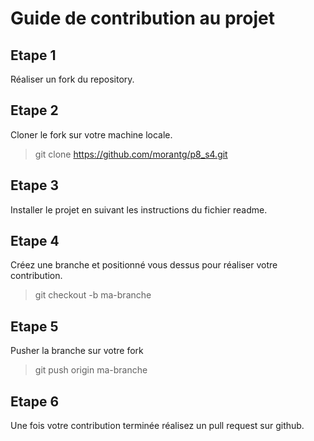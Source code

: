 # Guide de contribution au projet

## Etape 1

Réaliser un fork du repository.

## Etape 2

Cloner le fork sur votre machine locale.

> git clone https://github.com/morantg/p8_s4.git

## Etape 3

Installer le projet en suivant les instructions du fichier readme.

## Etape 4

Créez une branche et positionné vous dessus pour réaliser votre contribution.

> git checkout -b ma-branche

## Etape 5

Pusher la branche sur votre fork

> git push origin ma-branche

## Etape 6

Une fois votre contribution terminée réalisez un pull request sur github.

